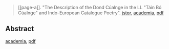 
> [[page-a]]. "The Description of the Dond Cúalnge in the LL "Táin Bó Cúalnge" and Indo-European Catalogue Poetry". [jstor](https://www.jstor.org/stable/23630942), [academia](https://www.academia.edu/5946977/The-Description-of-the-Dond-C%C3%BAalnge-in-the-LL-T%C3%A1in-B%C3%B3-C%C3%BAalnge-and-Indo-European-Catalogue-Poetry), [pdf](a/a-page2013.pdf)


## Abstract
[academia](https://www.academia.edu/33725454/Abstract-The-Description-of-the-Dond-C%C3%BAalnge-in-the-LL-T%C3%A1in-B%C3%B3-C%C3%BAalnge-and-Indo-European-Catalogue-Poetry-2012-), [pdf](a-page2013-abstract.pdf)